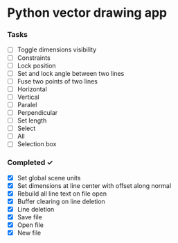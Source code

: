 # Python vector drawing app

### Tasks
- [ ] Toggle dimensions visibility
- [ ] Constraints
 - [ ] Lock position
 - [ ] Set and lock angle between two lines
 - [ ] Fuse two points of two lines
 - [ ] Horizontal
 - [ ] Vertical
 - [ ] Paralel
 - [ ] Perpendicular
 - [ ] Set length
- [ ] Select
 - [ ] All
 - [ ] Selection box

### Completed ✓
- [x] Set global scene units
- [x] Set dimensions at line center with offset along normal
- [x] Rebuild all line text on file open
- [x] Buffer clearing on line deletion
- [x] Line deletion
- [x] Save file
- [x] Open file
- [x] New file